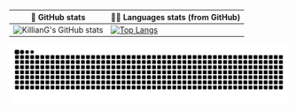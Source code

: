 | 🌚 GitHub stats | 👨‍💻 Languages stats (from GitHub) |
|-----------------|--------------------|
| ![KillianG's GitHub stats](https://github-readme-stats.vercel.app/api?username=KillianG&count_private=true&show_icons=true&theme=dark) | [![Top Langs](https://github-readme-stats.vercel.app/api/top-langs/?username=KillianG&layout=compact&theme=dark&hide=HTML)](https://github.com/anuraghazra/github-readme-stats) |

![github-contributions-snake](https://raw.githubusercontent.com/KillianG/KillianG/refs/heads/output/github-contribution-grid-snake-dark.svg)
